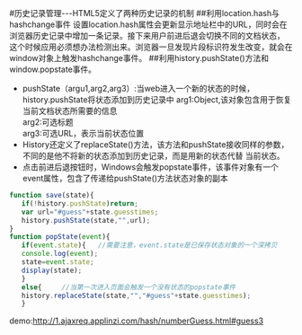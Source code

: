 #历史记录管理---HTML5定义了两种历史记录的机制
##利用location.hash与hashchange事件
设置location.hash属性会更新显示地址栏中的URL，同时会在浏览器历史记录中增加一条记录。接下来用户前进后退会切换不同的文档状态，
这个时候应用必须想办法检测出来。浏览器一旦发现片段标识符发生改变，就会在window对象上触发hashchange事件。
##利用history.pushState()方法和window.popstate事件。
* pushState（argu1,arg2,arg3）:当web进入一个新的状态的时候，history.pushState将状态添加到历史记录中
arg1:Object,该对象包含用于恢复当前文档状态所需要的信息<br/>
arg2:可选标题<br/>
arg3:可选URL，表示当前状态位置<br/>
* History还定义了replaceState()方法，该方法和pushState接收同样的参数，不同的是他不将新的状态添加到历史记录，而是用新的状态代替
当前状态。
* 点击前进后退按钮时，Windows会触发popstate事件，该事件对象有一个event属性，包含了传递给pushState()方法状态对象的副本
```javascript
function save(state){
   if(!history.pushState)return;
   var url="#guess"+state.guesstimes;
   history.pushState(state,"",url);
}
function popState(event){
   if(event.state){   //需要注意，event.state是已保存状态对象的一个深拷贝
   console.log(event);
   state=event.state;
   display(state);
   }
   else{     //当第一次进入页面会触发一个没有状态的popstate事件
   history.replaceState(state,"","#guess"+state.guesstimes);
   }
   ````
   demo:http://1.ajaxreq.applinzi.com/hash/numberGuess.html#guess3
